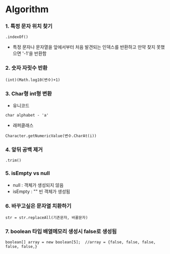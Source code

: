 # Algorithm  

###  1. 특정 문자 위치 찾기
~~~
.indexOf()
~~~
-  특정 문자나 문자열을 앞에서부터 처음 발견되는 인덱스를 반환하고 만약 찾지 못했으면 '-1'을 반환함  

###  2. 숫자 자릿수 반환  
~~~
(int)(Math.log10(변수)+1)
~~~

###  3. Char형 int형 변환  
-  유니코드
~~~
char alphabet - 'a'
~~~  
-  래퍼클래스
~~~
Character.getNumericValue(변수.CharAt(i))
~~~   

###  4. 앞뒤 공백 제거  
~~~
.trim()
~~~  

###  5. isEmpty vs null  
-  null : 객체가 생성되지 않음  
-  isEmpty : "" 빈 객체가 생성됨  

###  6. 바꾸고싶은 문자열 치환하기
~~~
str = str.replaceAll(기존문자, 바꿀문자)
~~~

###  7. boolean 타입 배열메모리 생성시 false로 생성됨  
~~~
boolean[] array = new boolean[5];  //array = {false, false, false, false, false,}
~~~  

